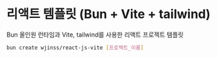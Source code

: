 # 리액트 템플릿 (Bun + Vite + tailwind)

Bun 올인원 런타임과 Vite, tailwind를 사용한 리액트 프로젝트 템플릿

```sh
bun create wjinss/react-js-vite [프로젝트_이름]
```
